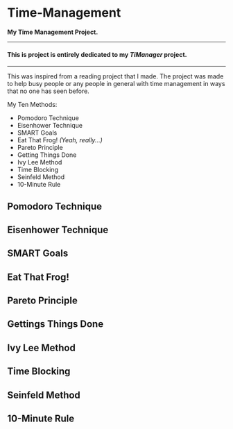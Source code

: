 # Time-Management
**My Time Management Project.**
***
#### This is project is entirely dedicated to my _TiManager_ project.
---
This was inspired from a reading project that I made. The project was made to help busy people or any people in general with time management in ways that no one has seen before.

My Ten Methods:
* Pomodoro Technique
* Eisenhower Technique
* SMART Goals
* Eat That Frog! _(Yeah, really...)_
* Pareto Principle
* Getting Things Done
* Ivy Lee Method
* Time Blocking
* Seinfeld Method
* 10-Minute Rule

## Pomodoro Technique

## Eisenhower Technique

## SMART Goals

## Eat That Frog!

## Pareto Principle

## Gettings Things Done

## Ivy Lee Method

## Time Blocking

## Seinfeld Method

## 10-Minute Rule
